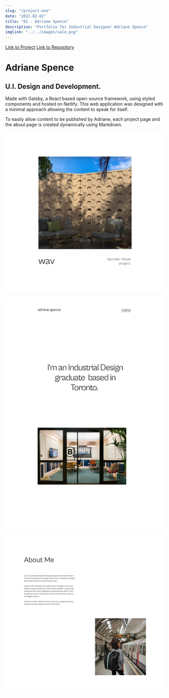```yaml
---
slug: "/project-one"
date: "2022-02-02"
title: "01 - Adriane Spence"
description: "Portfolio for Industrial Designer Adriane Spence"
imglink: "../../images/vale.png"
---
```

[Link to Project](https://dazzling-pika-20e680.netlify.app/) [Link to Repository](https://github.com/omnipoutine/adriane-spence-portfolio)

# Adriane Spence

## U.I. Design and Development.





Made with Gatsby, a React based open-source framework, using styled components and hosted on Netlify. This web application was designed with a minimal approach allowing the content to speak for itself.

To easily allow content to be published by Adriane, each project page and the about page is created dynamically using Markdown.





![Adriane Spence Portfolio Picture 1](../../images/as1.png)

![Adriane Spence Portfolio Picture 2](../../images/as2.png)

![Adriane Spence Portfolio Picture 3](../../images/as3.png)